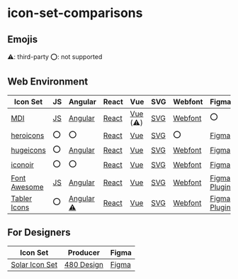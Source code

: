 # icon-set-comparisons

## Emojis

⚠️: third-party
⭕: not supported

## Web Environment

| Icon Set | JS | Angular | React | Vue | SVG | Webfont | Figma |
|---|---|---|---|---|---|---|---|
| [MDI](https://pictogrammers.com/libraries/) | [JS](https://github.com/Templarian/MaterialDesign-JS) | [Angular](https://github.com/Templarian/MaterialDesign-Angular-Material) | [React](https://github.com/Templarian/MaterialDesign-React) | [Vue](https://github.com/therufa/mdi-vue) (⚠️) | [SVG](https://github.com/Templarian/MaterialDesign-SVG) | [Webfont](https://github.com/Templarian/MaterialDesign-Webfont) | ⭕ |
| [heroicons](https://heroicons.com/) | ⭕ | ⭕ | [React](https://github.com/tailwindlabs/heroicons?tab=readme-ov-file#react) | [Vue](https://github.com/tailwindlabs/heroicons?tab=readme-ov-file#vue) | [SVG](https://github.com/tailwindlabs/heroicons?tab=readme-ov-file#basic-usage) | ⭕ | [Figma](https://www.figma.com/community/file/1143911270904274171) |
| [hugeicons](https://hugeicons.com/) | ⭕ | [Angular](https://docs.hugeicons.com/installation/angular-package-installation) | [React](https://docs.hugeicons.com/usage/using-react) | [Vue](https://docs.hugeicons.com/installation/vue-package-installation) | [SVG](https://hugeicons.com/icons) | [Webfont](https://docs.hugeicons.com/installation/icon-pack-installation) | [Figma](https://hugeicons.com/figma-icon-library) |
| [iconoir](https://iconoir.com/) | ⭕ | ⭕ | [React](https://iconoir.com/docs/packages/iconoir-react) | [Vue](https://iconoir.com/docs/packages/iconoir-vue) | [SVG](https://iconoir.com/) | [Webfont](https://iconoir.com/docs/packages/css) | [Figma](https://www.figma.com/community/file/983248991460488027) |
| [Font Awesome](https://fontawesome.com/) | [JS](https://docs.fontawesome.com/web/use-with/require-js) | [Angular](https://docs.fontawesome.com/web/use-with/angular) | [React](https://docs.fontawesome.com/web/use-with/react) | [Vue](https://docs.fontawesome.com/web/use-with/vue) | [SVG](https://docs.fontawesome.com/web/setup/host-yourself/svg-js) | [Webfont](https://docs.fontawesome.com/web/use-with/scss) | [Figma Plugin](https://docs.fontawesome.com/desktop/add-icons/figma-plugin) |
| [Tabler Icons](https://tabler.io/icons) | ⭕ | [Angular ⚠️](https://github.com/tabler/tabler-icons?tab=readme-ov-file#angular) | [React](https://github.com/tabler/tabler-icons?tab=readme-ov-file#react) | [Vue](https://github.com/tabler/tabler-icons?tab=readme-ov-file#vue) | [SVG](https://tabler.io/icons) | [Webfont](https://github.com/tabler/tabler-icons?tab=readme-ov-file#iconfont) | [Figma Plugin](https://www.figma.com/community/plugin/1169807996149376642/tabler-icons) |

## For Designers

| Icon Set | Producer | Figma |
|---|---|---|
| [Solar Icon Set](https://github.com/480-Design/Solar-Icon-Set) | [480 Design](https://www.figma.com/@480design) | [Figma](https://www.figma.com/community/file/1166831539721848736/solar-icons-set) |

